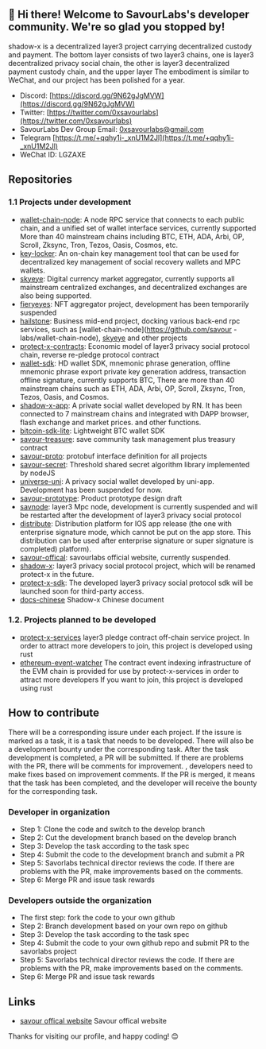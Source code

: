 ## 👋 Hi there! Welcome to SavourLabs's developer community. We're so glad you stopped by!

shadow-x is a decentralized layer3 project carrying decentralized custody and payment. The bottom layer consists of two layer3 chains, one is layer3 decentralized privacy social chain, the other is layer3 decentralized payment custody chain, and the upper layer The embodiment is similar to WeChat, and our project has been polished for a year.

* Discord: [https://discord.gg/9N62gJgMVW](https://discord.gg/9N62gJgMVW)
* Twitter: [https://twitter.com/0xsavourlabs](https://twitter.com/0xsavourlabs)
* SavourLabs Dev Group Email: [0xsavourlabs@gmail.com](0xsavourlabs@gmail.com)
* Telegram [https://t.me/+qqhy1i-_xnU1M2Jl](https://t.me/+qqhy1i-_xnU1M2Jl)
* WeChat ID: LGZAXE


## Repositories

### 1.1 Projects under development
- [wallet-chain-node](https://github.com/savour-labs/wallet-chain-node): A node RPC service that connects to each public chain, and a unified set of wallet interface services, currently supported More than 40 mainstream chains including BTC, ETH, ADA, Arbi, OP, Scroll, Zksync, Tron, Tezos, Oasis, Cosmos, etc.
- [key-locker](https://github.com/savour-labs/key-locker): An on-chain key management tool that can be used for decentralized key management of social recovery wallets and MPC wallets.
- [skyeye](https://github.com/savour-labs/skyeye): Digital currency market aggregator, currently supports all mainstream centralized exchanges, and decentralized exchanges are also being supported.
- [fieryeyes](https://github.com/savour-labs/fieryeyes): NFT aggregator project, development has been temporarily suspended
- [hailstone](https://github.com/savour-labs/hailstone): Business mid-end project, docking various back-end rpc services, such as [wallet-chain-node](https://github.com/savour -labs/wallet-chain-node), [skyeye](https://github.com/savour-labs/skyeye) and other projects
- [protect-x-contracts](https://github.com/savour-labs/protect-x-contracts): Economic model of layer3 privacy social protocol chain, reverse re-pledge protocol contract
- [wallet-sdk](https://github.com/savour-labs/wallet-sdk): HD wallet SDK, mnemonic phrase generation, offline mnemonic phrase export private key generation address, transaction offline signature, currently supports BTC, There are more than 40 mainstream chains such as ETH, ADA, Arbi, OP, Scroll, Zksync, Tron, Tezos, Oasis, and Cosmos.
- [shadow-x-app](https://github.com/savour-labs/parapack): A private social wallet developed by RN. It has been connected to 7 mainstream chains and integrated with DAPP browser, flash exchange and market prices. and other functions.
- [bitcoin-sdk-lite](https://github.com/savour-labs/bitcoin-sdk-lite): Lightweight BTC wallet SDK
- [savour-treasure](https://github.com/savour-labs/savour-treasure): save community task management plus treasury contract
- [savour-proto](https://github.com/savour-labs/savour-proto): protobuf interface definition for all projects
- [savour-secret](https://github.com/savour-labs/savour-secret): Threshold shared secret algorithm library implemented by nodeJS
- [universe-uni](https://github.com/savour-labs/universe-uni): A privacy social wallet developed by uni-app. Development has been suspended for now.
- [savour-prototype](https://github.com/savour-labs/savour-prototype): Product prototype design draft
- [savnode](https://github.com/savour-labs/savnode): layer3 Mpc node, development is currently suspended and will be restarted after the development of layer3 privacy social protocol
- [distribute](https://github.com/savour-labs/distribute): Distribution platform for IOS app release (the one with enterprise signature mode, which cannot be put on the app store. This distribution can be used after enterprise signature or super signature is completed) platform).
- [savour-offical](https://github.com/savour-labs/savour-offical): savourlabs official website, currently suspended.
- [shadow-x](https://github.com/savour-labs/shadow-x): layer3 privacy social protocol project, which will be renamed protect-x in the future.
- [protect-x-sdk](https://github.com/savour-labs/protect-x-sdk): The developed layer3 privacy social protocol sdk will be launched soon for third-party access.
- [docs-chinese](https://github.com/savour-labs/docs-chinese) Shadow-x Chinese document

### 1.2. Projects planned to be developed
- [protect-x-services](https://github.com/savour-labs/protect-x-services) layer3 pledge contract off-chain service project. In order to attract more developers to join, this project is developed using rust
- [ethereum-event-watcher](https://github.com/savour-labs/ethereum-event-watcher) The contract event indexing infrastructure of the EVM chain is provided for use by protect-x-services in order to attract more developers If you want to join, this project is developed using rust


## How to contribute

There will be a corresponding issure under each project. If the issure is marked as a task, it is a task that needs to be developed. There will also be a development bounty under the corresponding task. After the task development is completed, a PR will be submitted. If there are problems with the PR, there will be comments for improvement. , developers need to make fixes based on improvement comments. If the PR is merged, it means that the task has been completed, and the developer will receive the bounty for the corresponding task.

### Developer in organization

- Step 1: Clone the code and switch to the develop branch
- Step 2: Cut the development branch based on the develop branch
- Step 3: Develop the task according to the task spec
- Step 4: Submit the code to the development branch and submit a PR
- Step 5: Savorlabs technical director reviews the code. If there are problems with the PR, make improvements based on the comments.
- Step 6: Merge PR and issue task rewards
  
### Developers outside the organization
- The first step: fork the code to your own github
- Step 2: Branch development based on your own repo on github
- Step 3: Develop the task according to the task spec
- Step 4: Submit the code to your own github repo and submit PR to the savorlabs project
- Step 5: Savorlabs technical director reviews the code. If there are problems with the PR, make improvements based on the comments.
- Step 6: Merge PR and issue task rewards

## Links

* [savour offical website](https://savour.group/) Savour offical website

Thanks for visiting our profile, and happy coding! 😊


